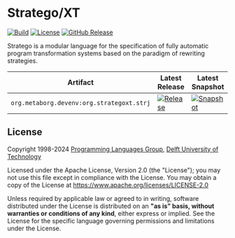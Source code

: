 # Stratego/XT
[![Build][github-badge:build]][github:build]
[![License][license-badge]][license]
[![GitHub Release][github-badge:release]][github:release]

Stratego is a modular language for the specification of fully automatic program transformation systems based on the paradigm of rewriting strategies.



| Artifact | Latest Release | Latest Snapshot |
|----------|----------------|-----------------|
| `org.metaborg.devenv:org.strategoxt.strj` | [![Release][mvn-rel-badge:org.metaborg.devenv:org.strategoxt.strj]][mvn:org.metaborg.devenv:org.strategoxt.strj] | [![Snapshot][mvn-snap-badge:org.metaborg.devenv:org.strategoxt.strj]][mvn:org.metaborg.devenv:org.strategoxt.strj] |


## License
Copyright 1998-2024 [Programming Languages Group](https://pl.ewi.tudelft.nl/), [Delft University of Technology](https://www.tudelft.nl/)

Licensed under the Apache License, Version 2.0 (the "License"); you may not use this file except in compliance with the License. You may obtain a copy of the License at <https://www.apache.org/licenses/LICENSE-2.0>

Unless required by applicable law or agreed to in writing, software distributed under the License is distributed on an **"as is" basis, without warranties or conditions of any kind**, either express or implied. See the License for the specific language governing permissions and limitations under the License.

[github-badge:build]: https://img.shields.io/github/actions/workflow/status/metaborg/strategoxt/build.yaml
[github:build]: https://github.com/metaborg/strategoxt/actions
[license-badge]: https://img.shields.io/github/license/metaborg/strategoxt
[license]: https://github.com/metaborg/strategoxt/blob/master/LICENSE.md
[github-badge:release]: https://img.shields.io/github/v/release/metaborg/strategoxt?display_name=release
[github:release]: https://github.com/metaborg/strategoxt/releases

[mvn:org.metaborg.devenv:org.strategoxt.strj]: https://artifacts.metaborg.org/#nexus-search;gav~org.metaborg.devenv~org.strategoxt.strj~~~
[mvn-rel-badge:org.metaborg.devenv:org.strategoxt.strj]: https://img.shields.io/nexus/r/org.metaborg.devenv/org.strategoxt.strj?server=https%3A%2F%2Fartifacts.metaborg.org&label=%20
[mvn-snap-badge:org.metaborg.devenv:org.strategoxt.strj]: https://img.shields.io/nexus/s/org.metaborg.devenv/org.strategoxt.strj?server=https%3A%2F%2Fartifacts.metaborg.org&label=%20
